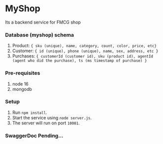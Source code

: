 # MyShop
Its a backend service for FMCG shop

### Database (myshop) schema
1. Product:
    ``` { sku (unique), name, category, count, color, price, etc} ```
2. Customer:
    ``` { id (unique), phone (unique), name, sex, address, etc } ```
3. Purchases:
    ``` { customerId (customer id), sku (product id), agentId (agent who did the purchase), ts (ms timestamp of purchase) } ```

### Pre-requisites
1. node 16
2. mongodb

### Setup
1. Run ``` npm install ```.
2. Start the service using ``` node server.js ```.
3. The server will run on port ``` 10001 ```.

### SwaggerDoc Pending...